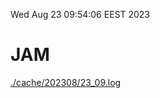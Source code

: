 Wed Aug 23 09:54:06 EEST 2023
# JAM
<a href='./cache/202308/23_09.log'>./cache/202308/23_09.log</a>
